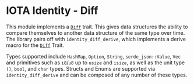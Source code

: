 IOTA Identity - Diff
===

This module implements a [`Diff`](crate::Diff) trait. This gives data structures the ability to compare
themselves to another data structure of the same type over time. The library pairs off with `identity_diff_derive`, which implements a derive macro for the [`Diff`](crate::Diff) Trait. 

Types supported include `HashMap`, `Option`, `String`,
`serde_json::Value`, `Vec` and primitives such as `i8`/`u8` up to `usize` and `isize`, as well as the unit type `()`, `bool`, and `char` types. Structs and Enums are supported via `identity_diff_derive` and can be composed of any number of these types.
